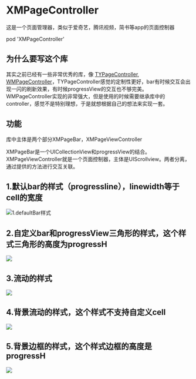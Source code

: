 # XMPageController
这是一个页面管理器，类似于爱奇艺，腾讯视频，简书等app的页面控制器

pod 'XMPageController'

## 为什么要写这个库
其实之前已经有一些非常优秀的库，像 [TYPageController](https://github.com/12207480/TYPagerController), [WMPageController](https://github.com/wangmchn/WMPageController)，TYPageController感觉的定制性更好，bar有时候交互会出现一闪的刷新效果，有时候progressView的交互也不够完美。WMPageController实现的非常强大，但是使用的时候需要继承库中的controller，感觉不是特别理想，于是就想根据自己的想法来实现一套。
## 功能
 库中主体是两个部分XMPageBar，XMPageViewController
 
 XMPageBar是一个UICollectionView和progressView的结合。XMPageViewController就是一个页面控制器，主体是UIScrollview。两者分离，通过提供的方法进行交互关联。

## 1.默认bar的样式（progressline），linewidth等于cell的宽度
![1.defaultBar样式](https://ws3.sinaimg.cn/large/006tNbRwly1fuhbuv4arfg30bi0esnpd.gif)
## 2.自定义bar和progressView三角形的样式，这个样式三角形的高度为progressH
![](https://ws3.sinaimg.cn/large/006tNbRwly1fuhcekqh4ng30bi0es1kx.gif)
## 3.流动的样式
![](https://ws4.sinaimg.cn/large/006tNbRwly1fuhcgpwrzyg30bi0es4qp.gif)
## 4.背景流动的样式，这个样式不支持自定义cell
![](https://ws1.sinaimg.cn/large/0069RVTdly1fuoib0dod2g30bi0jb4qp.gif)
## 5.背景边框的样式，这个样式边框的高度是progressH
![](https://ws3.sinaimg.cn/large/006tNbRwly1fujx29y58ug30bi0eskcr.gif)
